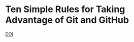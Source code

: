 # Ten Simple Rules for Taking Advantage of Git and GitHub

[DOI](https://doi.org/10.1371/journal.pcbi.1004947)

